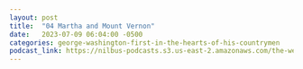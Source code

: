 ```yaml
---
layout: post
title:  "04 Martha and Mount Vernon"
date:   2023-07-09 06:04:00 -0500
categories: george-washington-first-in-the-hearts-of-his-countrymen
podcast_link: https://nilbus-podcasts.s3.us-east-2.amazonaws.com/the-well-trained-mind/George%20Washington%20-%20First%20in%20the%20Hearts%20of%20His%20Countrymen/04%20Martha%20and%20Mount%20Vernon.mp3
---
```

